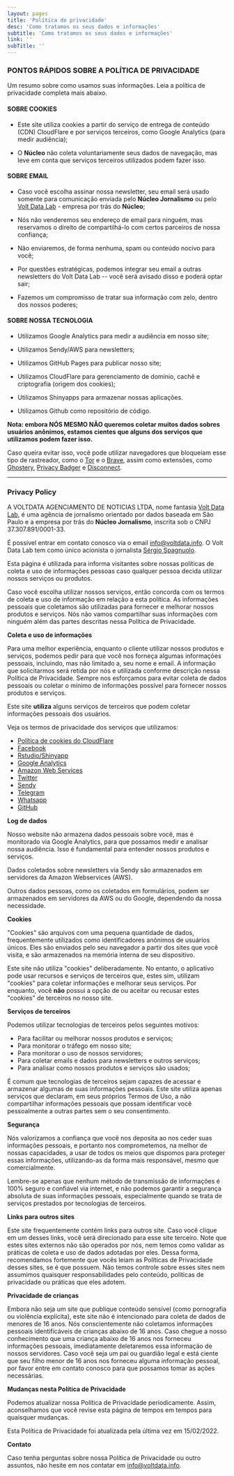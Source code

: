 ```yaml
---
layout: pages
title: 'Política de privacidade'
desc: 'Como tratamos os seus dados e informações'
subtitle: 'Como tratamos os seus dados e informações'
link: ''
subTitle: ''
---
```


### PONTOS RÁPIDOS SOBRE A POLÍTICA DE PRIVACIDADE

Um resumo sobre como usamos suas informações. Leia a política de privacidade completa mais abaixo.

#### SOBRE COOKIES

- Este site utiliza cookies a partir do serviço de entrega de conteúdo (CDN) CloudFlare e por serviços terceiros, como Google Analytics (para medir audiência); 

- O **Núcleo** não coleta voluntariamente seus dados de navegação, mas leve em conta que serviços terceiros utilizados podem fazer isso.

#### SOBRE EMAIL  

- Caso você escolha assinar nossa newsletter, seu email será usado somente para comunicação enviada pelo **Núcleo Jornalismo** ou pelo [Volt Data Lab](www.voltdata.info) - empresa por trás do **Núcleo**;

- Nós não venderemos seu endereço de email para ninguém, mas reservamos o direito de compartilhá-lo com certos parceiros de nossa confiança;

- Não enviaremos, de forma nenhuma, spam ou conteúdo nocivo para você;

- Por questões estratégicas, podemos integrar seu email a outras newsletters do Volt Data Lab -- você será avisado disso e poderá optar sair;

- Fazemos um compromisso de tratar sua informação com zelo, dentro dos nossos poderes;

#### SOBRE NOSSA TECNOLOGIA

- Utilizamos Google Analytics para medir a audiência em nosso site;

- Utilizamos Sendy/AWS para newsletters;

- Utilizamos GitHub Pages para publicar nosso site;

- Utilizamos CloudFlare para gerenciamento de domínio, cachê e criptografia (origem dos cookies);

- Utilizamos Shinyapps para armazenar nossas aplicações.

- Utilizamos Github como repositório de código.

**Nota: embora NÓS MESMO NÃO queremos coletar muitos dados sobres usuários anônimos, estamos cientes que alguns dos serviços que utilizamos podem fazer isso.**

Caso queira evitar isso, você pode utilizar navegadores que bloqueiam esse tipo de rastreador, como o [Tor](https://www.torproject.org/download/) e o [Brave](https://brave.com/), assim como extensões, como [Ghostery](https://chrome.google.com/webstore/detail/ghostery-%E2%80%93-privacy-ad-blo/mlomiejdfkolichcflejclcbmpeaniij), [Privacy Badger](https://chrome.google.com/webstore/detail/privacy-badger/pkehgijcmpdhfbdbbnkijodmdjhbjlgp?hl=en) e [Disconnect](https://chrome.google.com/webstore/detail/disconnect/jeoacafpbcihiomhlakheieifhpjdfeo?hl=en).

<hr>

### Privacy Policy

A VOLTDATA AGENCIAMENTO DE NOTICIAS LTDA, nome fantasia [Volt Data Lab](www.voltdata.info), é uma agência de jornalismo orientado por dados baseada em São Paulo e a empresa por trás do **Núcleo Jornalismo**, inscrita sob o CNPJ 37.307.891/0001-33.

É possível entrar em contato conosco via o email [info@voltdata.info](mailto:info@voltdata.info). O Volt Data Lab tem como único acionista o jornalista [Sérgio Spagnuolo](https://www.linkedin.com/in/sergiospagnuolo/).

Esta página é utilizada para informa visitantes sobre nossas políticas de coleta e uso de informações pessoas caso qualquer pessoa decida utilizar nossos serviços ou produtos.

Caso você escolha utilizar nossos serviços, então concorda com os termos de coleta e uso de informação em relação a esta política. As informações pessoais que coletamos são utilizadas para fornecer e melhorar nossos produtos e serviços. Nós não vamos compartilhar suas informações com ninguém além das partes descritas nessa Política de Privacidade.

**Coleta e uso de informações**

Para uma melhor experiência, enquanto o cliente utilizar nossos produtos e serviços, podemos pedir para que você nos forneça algumas informações pessoais, incluindo, mas não limitado a, seu nome e email. A informação que solicitarmos será retida por nós e utilizada conforme descrição nessa Política de Privacidade. Sempre nos esforçamos para evitar coleta de dados pessoais ou coletar o mínimo de informações possível para fornecer nossos produtos e serviços.

Este site **utiliza** alguns serviços de terceiros que podem coletar informações pessoais dos usuários.

Veja os termos de privacidade dos serviços que utilizamos:

*   [Política de cookies do CloudFlare](https://support.cloudflare.com/hc/pt-br/articles/200170156-Como-funcionam-os-cookies-da-Cloudflare)
*   [Facebook](https://www.facebook.com/about/privacy/update/printable)
*   [Rstudio/Shinyapp](https://rstudio.com/about/privacy-policy/)
*   [Google Analytics](https://policies.google.com/privacy?hl=en-US)
*   [Amazon Web Services](https://aws.amazon.com/pinpoint/data-privacy-compliance-faq/)
*   [Twitter](https://twitter.com/en/privacy)
*   [Sendy](https://sendy.co/privacy-policy)
*   [Telegram](https://telegram.org/privacy)
*   [Whatsapp](https://www.whatsapp.com/legal/privacy-policy)
*   [GitHub](https://docs.github.com/pt/free-pro-team@latest/github/site-policy/github-privacy-statement)

**Log de dados**

Nosso website não armazena dados pessoais sobre você, mas é monitorado via Google Analytics, para que possamos medir e analisar nossa audiência. Isso é fundamental para entender nossos produtos e serviços.

Dados coletados sobre newsletters via Sendy são armazenados em servidores da Amazon Webservices (AWS).

Outros dados pessoas, como os coletados em formulários, podem ser armazenados em servidores da AWS ou do Google, dependendo da nossa necessidade.

**Cookies**

"Cookies" são arquivos com uma pequena quantidade de dados, frequentemente utilizados como identificadores anônimos de usuários únicos. Eles são enviados pelo seu navegador a partir dos sites que você visita, e são armazenados na memória interna de seu dispositivo.

Este site não utiliza "cookies" deliberadamente. No entanto, o aplicativo pode usar recursos e serviços de terceiros que, estes sim, utilizam "cookies" para coletar informações e melhorar seus serviços. Por enquanto, você **não** possui a opção de ou aceitar ou recusar estes "cookies" de terceiros no nosso site.

**Serviços de terceiros**

Podemos utilizar tecnologias de terceiros pelos seguintes motivos:

* Para facilitar ou melhorar nossos produtos e serviços;
* Para monitorar o tráfego em nosso site;
* Para monitorar o uso de nossos servidores;
* Para coletar emails e dados para newsletters e outros serviços;
* Para analisar como nossos produtos e serviços são usados;

É comum que tecnologias de terceiros sejam capazes de acessar e armazenar algumas de suas informações pessoais. Este site utiliza apenas serviços que declaram, em seus próprios Termos de Uso, a não compartilhar informações pessoais que possam identificar você pessoalmente a outras partes sem o seu consentimento.

**Segurança**

Nós valorizamos a confiança que você nos deposita ao nos ceder suas informações pessoais, e portanto nos comprometemos, na melhor de nossas capacidades, a usar de todos os meios que dispomos para proteger essas informações, utilizando-as da forma mais responsável, mesmo que comercialmente.

Lembre-se apenas que nenhum método de transmissão de informações é 100% seguro e confiável via internet, e não podemos garantir a segurança absoluta de suas informações pessoais, especialmente quando se trata de serviços prestados por tecnologias de terceiros.

**Links para outros sites**

Este site frequentemente contém links para outros site. Caso você clique em um desses links, você será direcionado para esse site terceiro. Note que estes sites externos não são operados por nós, nem temos como validar as práticas de coleta e uso de dados adotadas por eles. Dessa forma, recomendamos fortemente que vocês leiam as Políticas de Privacidade desses sites, se é que possuem. Não temos controle sobre esses sites nem assumimos quaisquer responsabilidades pelo conteúdo, políticas de privacidade ou práticas que eles adotem.

**Privacidade de crianças**

Embora não seja um site que publique conteúdo sensível (como pornografia ou violência explícita), este site não é intencionado para coleta de dados de menores de 16 anos. Nós conscientemente não coletamos informações pessoais identificáveis de crianças abaixo de 16 anos. Caso chegue a nosso conhecimento que uma criança abaixo de 16 anos nos forneceu informações pessoais, imediatamente deletaremos essa informação de nossos servidores. Caso você seja um pai ou guardião legal e está ciente que seu filho menor de 16 anos nos forneceu alguma informação pessoal, por favor entre em contato conosco para que possamos tomar as ações necessárias.

**Mudanças nesta Política de Privacidade**

Podemos atualizar nossa Política de Privacidade periodicamente. Assim, aconselhamos que você revise esta página de tempos em tempos para quaisquer mudanças.

Esta Política de Privacidade foi atualizada pela última vez em 15/02/2022.

**Contato**

Caso tenha perguntas sobre nossa Política de Privacidade ou outro assuntos, não hesite em nos contatar em [info@voltdata.info](mailto:info@voltdata.info).

